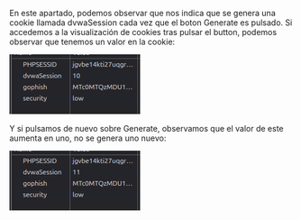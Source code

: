 En este apartado, podemos observar que nos indica que se genera una cookie llamada dvwaSession cada vez que el boton Generate es pulsado. Si accedemos a la visualización de cookies tras pulsar el button, podemos observar que tenemos un valor en la cookie:

![cookie](./images/2.8.1_Cookie1.png)

Y si pulsamos de nuevo sobre Generate, observamos que el valor de este aumenta en uno, no se genera uno nuevo:

![cookie](./images/2.8.2_Cookie2.png)
